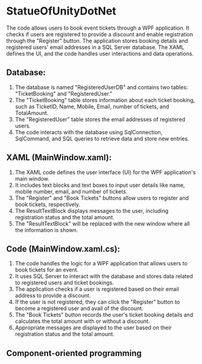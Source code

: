 # StatueOfUnityDotNet
The code allows users to book event tickets through a WPF application. It checks if users are registered to provide a discount and enable registration through the "Register" button. The application stores booking details and registered users' email addresses in a SQL Server database. The XAML defines the UI, and the code handles user interactions and data operations.
## Database:

1.  The database is named "RegisteredUserDB" and contains two tables: "TicketBooking" and "RegisteredUser."
2.  The "TicketBooking" table stores information about each ticket booking, such as TicketID, Name, Mobile, Email, number of tickets, and TotalAmount.
3.  The "RegisteredUser" table stores the email addresses of registered users.
4. The code interacts with the database using SqlConnection, SqlCommand, and SQL queries to retrieve data and store new entries.


## XAML (MainWindow.xaml):

1. The XAML code defines the user interface (UI) for the WPF application's main window.
2. It includes text blocks and text boxes to input user details like name, mobile number, email, and number of tickets.
3. The "Register" and "Book Tickets" buttons allow users to register and book tickets, respectively.
4. The ResultTextBlock displays messages to the user, including registration status and the total amount.
5. The "ResultTextBlock" will be replaced with the new window where all the information is shown.

 
## Code (MainWindow.xaml.cs):

1. The code handles the logic for a WPF application that allows users to book tickets for an event.
2. It uses SQL Server to interact with the database and stores data related to registered users and ticket bookings.
3. The application checks if a user is registered based on their email address to provide a discount.
4. If the user is not registered, they can click the "Register" button to become a registered user and avail of the discount.
5. The "Book Tickets" button records the user's ticket booking details and calculates the total amount with or without a discount.
6. Appropriate messages are displayed to the user based on their registration status and the total amount.

## Component-oriented programming 






